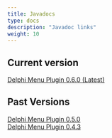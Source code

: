 ```yaml
---
title: Javadocs
type: docs
description: "Javadoc links"
weight: 10
---
```


## Current version
<a href="/menus/javadoc/0.6.0/" target="_blank" class="btn btn-secondary">
  Delphi Menu Plugin 0.6.0 (Latest)
</a>

## Past Versions
<div class="mb-2">
  <a href="/menus/javadoc/0.5.0/" target="_blank" class="btn btn-primary">
    Delphi Menu Plugin 0.5.0
  </a>
</div>

<div>
  <a href="/menus/javadoc/0.4.3/" target="_blank" class="btn btn-primary">
    Delphi Menu Plugin 0.4.3
  </a>
</div>